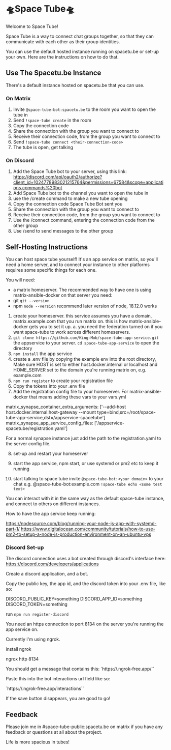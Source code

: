 # 🛸Space Tube🛸

Welcome to Space Tube!

Space Tube is a way to connect chat groups together, so that they can communicate with each other as their group identities. 

You can use the default hosted instance running on spacetu.be or set-up your own. Here are the instructions on how to do that.

## Use The Spacetu.be Instance

There's a default instance hosted on spacetu.be that you can use.

### On Matrix

1. Invite `@space-tube-bot:spacetu.be` to the room you want to open the tube in
2. Send `!space-tube create` in the room
3. Copy the connection code
4. Share the connection with the group you want to connect to
6. Receive their connection code, from the group you want to connect to
5. Send `!space-tube connect <their-connection-code>`
6. The tube is open, get talking

### On Discord

1. Add the Space Tube bot to your server, using this link: https://discord.com/api/oauth2/authorize?client_id=1024778983021215764&permissions=67584&scope=applications.commands%20bot
2. Add Space Tube bot to the channel you want to open the tube in
3. use the /create command to make a new tube opening
4. Copy the connection code Space Tube Bot sent you
5. Share the connection with the group you want to connect to
6. Receive their connection code, from the group you want to connect to
7. Use the /connect command, entering the connection code from the other group
8. Use /send to send messages to the other group 

## Self-Hosting Instructions

You can host space tube yourself! It's an app service on matrix, so you'll need a home server, and to connect your instance to other platforms requires some specific things for each one.

You will need:

* a matrix homeserver. The recommended way to have one is using matrix-ansible-docker
on that server you need:
* git `git --version`
* npm `node --version` recommend later version of node, 18.12.0 works 


1. create your homeserver. this service assumes you have a domain, matrix.example.com that you run matrix on. this is how matrix-ansible-docker gets you to set it up.
	a. you need the federation turned on if you want space-tube to work across different homeservers.
2. `git clone https://github.com/King-Mob/space-tube-app-service.git` the appservice to your server. `cd space-tube-app-service` to open the directory
3. `npm install` the app service
4. create a .env file by copying the example env into the root directory,
Make sure HOST is set to either host.docker.internal or localhost and HOME_SERVER set to the domain you're running matrix on, e.g. example.com
5. `npm run register` to create your registration file
6. Copy the tokens into your .env file
7. Add the registration config file to your homeserver. For matrix-ansible-docker that means adding these vars to your vars.yml

matrix_synapse_container_extra_arguments: ['--add-host host.docker.internal:host-gateway --mount type=bind,src=/root/space-tube-app-service,dst=/appservice-spacetube']
matrix_synapse_app_service_config_files: ['/appservice-spacetube/registration.yaml']

For a normal synapse instance just add the path to the registration.yaml to the server config file.

8. set-up and restart your homeserver
9. start the app service, npm start, or use systemd or pm2 etc to keep it running

10. start talking to space tube
	invite `@space-tube-bot:<your domain>` to your chat e.g. @space-tube-bot:example.com
	`!space-tube echo <some test text>`

You can interact with it in the same way as the default space-tube instance, and connect to others on different instances.

How to have the app service keep running:

https://nodesource.com/blog/running-your-node-js-app-with-systemd-part-1/
https://www.digitalocean.com/community/tutorials/how-to-use-pm2-to-setup-a-node-js-production-environment-on-an-ubuntu-vps


### Discord Set-up

The discord connection uses a bot created through discord's interface here: https://discord.com/developers/applications

Create a discord application, and a bot.

Copy the  public key, the app id, and the discord token into your .env file, like so:

DISCORD_PUBLIC_KEY=something
DISCORD_APP_ID=something
DISCORD_TOKEN=something

run `npm run register-discord`

You need an https connection to port 8134 on the server you're running the app service on.

Currently I'm using ngrok.

install ngrok

ngrox http 8134

You should get a message that contains this:
`https://<string-of-letters-and-numbers>.ngrok-free.app/``

Paste this into the bot interactions url field like so:

`https://<string-of-letters-and-numbers>.ngrok-free.app/interactions``

If the save button disappears, you are good to go!

## Feedback

Please join me in #space-tube-public:spacetu.be on matrix if you have any feedback or questions at all about the project.

Life is more spacious in tubes!

